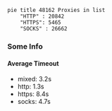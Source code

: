 
```mermaid
pie title 48162 Proxies in list
    "HTTP" : 20842
    "HTTPS": 5465
    "SOCKS" : 26662
```

### Some Info
#### Average Timeout

- mixed: 3.2s
- http: 1.3s
- https: 8.4s
- socks: 4.7s